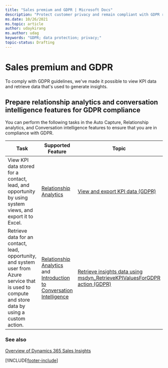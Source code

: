 ```yaml
---
title: "Sales premium and GDPR | Microsoft Docs"
description: "Protect customer privacy and remain compliant with GDPR regulations when using Sales Insights add-in for Dynamics 365."
ms.date: 10/26/2021
ms.topic: article
author: udaykirang
ms.author: udag
keywords: "GDPR; data protection; privacy;"
topic-status: Drafting
---
```

# Sales premium and GDPR

To comply with GDPR guidelines, we've made it possible to view KPI data and retrieve data that's used to generate insights.

## Prepare relationship analytics and conversation intelligence features for GDPR compliance

You can perform the following tasks in the Auto Capture, Relationship analytics, and Conversation intelligence features to ensure that you are in compliance with GDPR.

|Task|Supported Feature|Topic|
|--|--|--|
|View KPI data stored for a contact, lead, and opportunity by using system views, and export it to Excel.|[Relationship Analytics](relationship-analytics.md)|[View and export KPI data (GDPR)](view-export-KPI-data-gdpr.md)|
|Retrieve data for an contact, lead, opportunity, and system user from Azure service that is used to compute and store data by using a custom action.|[Relationship Analytics](relationship-analytics.md) and [Introduction to Conversation Intelligence](../sales/dynamics365-sales-insights-app.md)|[Retrieve insights data using msdyn_RetrieveKPIValuesForGDPR action (GDPR)](retrieve-insights-data-msdyn-RetrieveTypeValuesFromDCI.md)  |

### See also

[Overview of Dynamics 365 Sales Insights](overview.md)  


[!INCLUDE[footer-include](../includes/footer-banner.md)]
